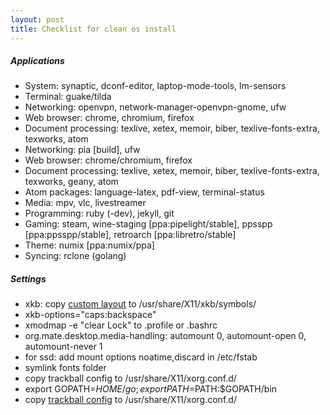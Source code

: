 ```yaml
---
layout: post
title: Checklist for clean os install
---
```


##### Applications
- System: synaptic, dconf-editor, laptop-mode-tools, lm-sensors
- Terminal: guake/tilda
- Networking: openvpn, network-manager-openvpn-gnome, ufw
- Web browser: chrome, chromium, firefox
- Document processing: texlive, xetex, memoir, biber, texlive-fonts-extra, texworks, atom
- Networking: pia [build], ufw
- Web browser: chrome/chromium, firefox
- Document processing: texlive, xetex, memoir, biber, texlive-fonts-extra, texworks, geany, atom
- Atom packages: language-latex, pdf-view, terminal-status
- Media: mpv, vlc, livestreamer
- Programming: ruby (-dev), jekyll, git
- Gaming: steam, wine-staging [ppa:pipelight/stable], ppsspp [ppa:ppsspp/stable], retroarch [ppa:libretro/stable]
- Theme: numix [ppa:numix/ppa]
- Syncing: rclone (golang)

##### Settings
- xkb: copy [custom layout](http://bochen.dk/public/al) to /usr/share/X11/xkb/symbols/
- xkb-options="caps:backspace"
- xmodmap -e "clear Lock" to .profile or .bashrc
- org.mate.desktop.media-handling: automount 0, automount-open 0, automount-never 1
- for ssd: add mount options noatime,discard in /etc/fstab
- symlink fonts folder
- copy trackball config to /usr/share/X11/xorg.conf.d/
- export GOPATH=$HOME/go; export PATH=$PATH:$GOPATH/bin
- copy [trackball config](http://bochen.dk/public/trackball) to /usr/share/X11/xorg.conf.d/
